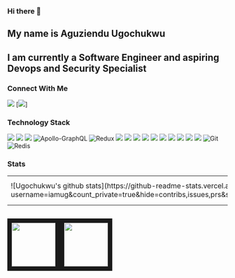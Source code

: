### Hi there 👋

## My name is Aguziendu Ugochukwu

## I am currently a Software Engineer and aspiring Devops and Security Specialist 

### Connect With Me

[<img src="https://img.shields.io/badge/linkedin-%230077B5.svg?&style=for-the-badge&logo=linkedin&logoColor=white" />](https://www.linkedin.com/in/aguziendu-ugochukwu/)       [<img src="https://img.shields.io/badge/twitter-%231DA1F2.svg?&style=for-the-badge&logo=twitter&logoColor=white" />]

### Technology Stack
<img src="https://img.shields.io/badge/javascript%20-%23323330.svg?&style=for-the-badge&logo=javascript&logoColor=%23F7DF1E" />   <img src="https://img.shields.io/badge/node.js%20-%2343853D.svg?&style=for-the-badge&logo=node.js&logoColor=white" />   <img src="https://img.shields.io/badge/react%20-%2320232a.svg?&style=for-the-badge&logo=react&logoColor=%2361DAFB" /> <img alt="Apollo-GraphQL" src="https://img.shields.io/badge/-ApolloGraphQL-311C87?style=for-the-badge&logo=apollo-graphql"/> <img alt="Redux" src="https://img.shields.io/badge/redux-%23593d88.svg?style=for-the-badge&logo=redux&logoColor=white"/>  <img src="https://img.shields.io/badge/express.js%20-%23404d59.svg?&style=for-the-badge" />   <img src="https://img.shields.io/badge/css3%20-%231572B6.svg?&style=for-the-badge&logo=css3&logoColor=white" />   <img src="https://img.shields.io/badge/typescript%20-%23007ACC.svg?&style=for-the-badge&logo=typescript&logoColor=white" />   <img src="https://img.shields.io/badge/react_native%20-%2320232a.svg?&style=for-the-badge&logo=react&logoColor=%2361DAFB" />   <img src="https://img.shields.io/badge/html5%20-%23E34F26.svg?&style=for-the-badge&logo=html5&logoColor=white" />   <img src="https://img.shields.io/badge/sass%20-%23CC6699.svg?&style=for-the-badge&logo=sass&logoColor=white" />   <img src="https://img.shields.io/badge/mysql-%2300f.svg?&style=for-the-badge&logo=mysql&logoColor=white" />   <img src="https://img.shields.io/badge/postgres-%23316192.svg?&style=for-the-badge&logo=postgresql&logoColor=white" />   <img src="https://img.shields.io/badge/MongoDB-%234ea94b.svg?&style=for-the-badge&logo=mongodb&logoColor=white" />   <img src="https://img.shields.io/badge/Amazon%20AWS-%23232F3E?logo=amazon-aws&logoColor=white&style=for-the-badge" /> <img alt="Git" src="https://img.shields.io/badge/git-%23F05033.svg?style=for-the-badge&logo=git&logoColor=white"/> <img alt="Redis" src="https://img.shields.io/badge/redis-%23DD0031.svg?style=for-the-badge&logo=redis&logoColor=white"/>

### Stats

<table border="0">
<tr>
    <td>![Ugochukwu's github stats](https://github-readme-stats.vercel.app/api?username=iamug&count_private=true&hide=contribs,issues,prs&show_icons=true&theme=radical)</td>
    <td>![Top Langs](https://github-readme-stats.vercel.app/api/top-langs/?username=iamug&layout=compact&theme=radical)</td>
</tr>
</table>

<div style="display:flex;">
<p align="left">
<img src="https://images.unsplash.com/photo-1415604934674-561df9abf539?ixlib=rb-1.2.1&ixid=eyJhcHBfaWQiOjEyMDd9&auto=format&fit=crop&w=2772&q=80" width="100" height="100" border="10"/>
</p>
<p align="right">
<img src="https://images.unsplash.com/photo-1415604934674-561df9abf539?ixlib=rb-1.2.1&ixid=eyJhcHBfaWQiOjEyMDd9&auto=format&fit=crop&w=2772&q=80" width="100" height="100" border="10"/>
</p>
</div>



<!--
**iamug/iamug** is a ✨ _special_ ✨ repository because its `README.md` (this file) appears on your GitHub profile.

Here are some ideas to get you started:

- 🔭 I’m currently and always learning new things.
- 🌱 I’m currently learning ...
- 👯 I’m looking to collaborate on ...
- 🤔 I’m looking for help with ...
- 💬 Ask me about ...
- 📫 How to reach me: ...
- 😄 Pronouns: ...
- ⚡ Fun fact: ...
-->
